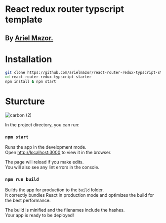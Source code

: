 # React redux router typscript template

## By [Ariel Mazor.](https://github.com/arielmazor)

# Installation

```zsh
git clone https://github.com/arielmazor/react-router-redux-typscript-starter.git
cd react-router-redux-typscript-starter
npm install & npm start
```

# Sturcture

![carbon (2)](https://user-images.githubusercontent.com/64742335/153598241-768b8d7d-d381-47b6-9250-c1001bee6b50.png)

In the project directory, you can run:

### `npm start`

Runs the app in the development mode.\
Open [http://localhost:3000](http://localhost:3000) to view it in the browser.

The page will reload if you make edits.\
You will also see any lint errors in the console.

### `npm run build`

Builds the app for production to the `build` folder.\
It correctly bundles React in production mode and optimizes the build for the best performance.

The build is minified and the filenames include the hashes.\
Your app is ready to be deployed!
